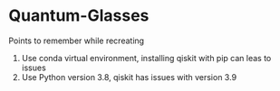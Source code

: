 # Quantum-Glasses

Points to remember while recreating

1. Use conda virtual environment, installing qiskit with pip can leas to issues
2. Use Python version 3.8, qiskit has issues with version 3.9
